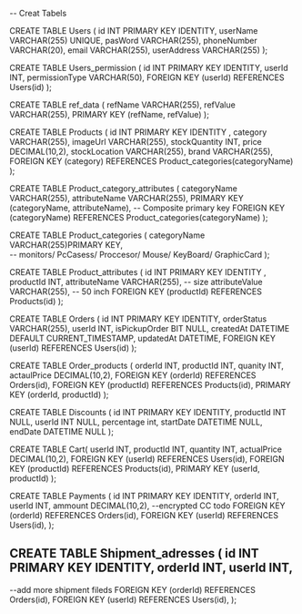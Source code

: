 -- Creat Tabels

CREATE TABLE Users (
    id INT PRIMARY KEY IDENTITY,
    userName VARCHAR(255) UNIQUE,
	pasWord VARCHAR(255),
    phoneNumber VARCHAR(20),
    email VARCHAR(255),
    userAddress VARCHAR(255)
);

CREATE TABLE Users_permission (
    id INT PRIMARY KEY IDENTITY,
    userId INT,
    permissionType VARCHAR(50),
    FOREIGN KEY (userId) REFERENCES Users(id)
);

CREATE TABLE ref_data (
    refName VARCHAR(255),
	refValue VARCHAR(255),
	PRIMARY KEY (refName, refValue)
);

CREATE TABLE Products (
    id INT PRIMARY KEY IDENTITY ,
    category VARCHAR(255),
    imageUrl VARCHAR(255),
    stockQuantity INT,
    price DECIMAL(10,2),
    stockLocation VARCHAR(255),
	brand VARCHAR(255),
    FOREIGN KEY (category) REFERENCES Product_categories(categoryName)
);

CREATE TABLE Product_category_attributes (
    categoryName VARCHAR(255),
    attributeName VARCHAR(255),
    PRIMARY KEY (categoryName, attributeName), -- Composite primary key
    FOREIGN KEY (categoryName) REFERENCES Product_categories(categoryName)
);

CREATE TABLE Product_categories (
    categoryName VARCHAR(255)PRIMARY KEY,  
	-- monitors/ PcCasess/ Proccesor/ Mouse/ KeyBoard/ GraphicCard 
);

CREATE TABLE Product_attributes (
    id INT PRIMARY KEY IDENTITY ,
    productId INT,
    attributeName VARCHAR(255),  -- size
    attributeValue VARCHAR(255), -- 50 inch
    FOREIGN KEY (productId) REFERENCES Products(id)
);

CREATE TABLE Orders (
    id INT PRIMARY KEY IDENTITY,
    orderStatus VARCHAR(255),
    userId INT,
	isPickupOrder BIT NULL,
    createdAt DATETIME DEFAULT CURRENT_TIMESTAMP,
    updatedAt DATETIME,
    FOREIGN KEY (userId) REFERENCES Users(id)
);

CREATE TABLE Order_products (
    orderId INT,
    productId INT,
	quanity INT,
	actaulPrice  DECIMAL(10,2), 
	FOREIGN KEY (orderId) REFERENCES Orders(id),
	FOREIGN KEY (productId) REFERENCES Products(id),
	PRIMARY KEY (orderId, productId)
);

CREATE TABLE Discounts (
    id INT PRIMARY KEY IDENTITY,
    productId INT NULL,
	userId INT NULL,
    percentage int,
    startDate DATETIME NULL,
    endDate DATETIME NULL
);

CREATE TABLE Cart(
    userId INT,
    productId INT,
	quantity INT,
	actualPrice  DECIMAL(10,2), 
	FOREIGN KEY (userId) REFERENCES Users(id),
	FOREIGN KEY (productId) REFERENCES Products(id),
	PRIMARY KEY (userId, productId)
);

CREATE TABLE Payments (
id INT PRIMARY KEY IDENTITY,
  orderId INT,
   userId INT,
   ammount  DECIMAL(10,2),
   --encrypted CC todo
   FOREIGN KEY (orderId) REFERENCES Orders(id),
	FOREIGN KEY (userId) REFERENCES Users(id),
);

CREATE TABLE Shipment_adresses (
id INT PRIMARY KEY IDENTITY,
  orderId INT,
   userId INT,
   --
   --add more shipment fileds
   FOREIGN KEY (orderId) REFERENCES Orders(id),
	FOREIGN KEY (userId) REFERENCES Users(id),
);






















































